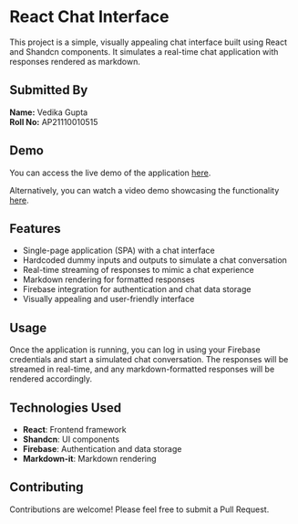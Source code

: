 # React Chat Interface

This project is a simple, visually appealing chat interface built using React and Shandcn components. It simulates a real-time chat application with responses rendered as markdown.

## Submitted By

**Name:** Vedika Gupta  
**Roll No:** AP21110010515

## Demo

You can access the live demo of the application [here](#).

Alternatively, you can watch a video demo showcasing the functionality [here](#https://www.loom.com/share/c497ed28fa8d445e960f2ea8ae9d796e?sid=8faf7864-1c7b-462d-a49b-abd6ba3e91ad).

## Features

- Single-page application (SPA) with a chat interface
- Hardcoded dummy inputs and outputs to simulate a chat conversation
- Real-time streaming of responses to mimic a chat experience
- Markdown rendering for formatted responses
- Firebase integration for authentication and chat data storage
- Visually appealing and user-friendly interface

## Usage

Once the application is running, you can log in using your Firebase credentials and start a simulated chat conversation. The responses will be streamed in real-time, and any markdown-formatted responses will be rendered accordingly.

## Technologies Used

- **React**: Frontend framework
- **Shandcn**: UI components
- **Firebase**: Authentication and data storage
- **Markdown-it**: Markdown rendering

## Contributing

Contributions are welcome! Please feel free to submit a Pull Request.
